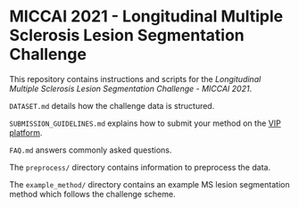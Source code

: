 # MICCAI 2021 - Longitudinal Multiple Sclerosis Lesion Segmentation Challenge

This repository contains instructions and scripts for the *Longitudinal Multiple Sclerosis Lesion Segmentation Challenge - MICCAI 2021*.

`DATASET.md` details how the challenge data is structured.

`SUBMISSION_GUIDELINES.md` explains how to submit your method on the [VIP platform](https://www.creatis.insa-lyon.fr/vip/).

`FAQ.md` answers commonly asked questions.

The `preprocess/` directory contains information to preprocess the data.

The `example_method/` directory contains an example MS lesion segmentation method which follows the challenge scheme.

